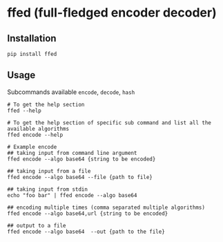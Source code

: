 # ffed (full-fledged encoder decoder)

## Installation

```shell
pip install ffed
```

## Usage

Subcommands available `encode`, `decode`, `hash`

```shell
# To get the help section
ffed --help

# To get the help section of specific sub command and list all the available algorithms
ffed encode --help

# Example encode
## taking input from command line argument
ffed encode --algo base64 {string to be encoded}

## taking input from a file
ffed encode --algo base64 --file {path to file}

## taking input from stdin
echo "foo bar" | ffed encode --algo base64

## encoding multiple times (comma separated multiple algorithms)
ffed encode --algo base64,url {string to be encoded}

## output to a file
ffed encode --algo base64  --out {path to the file}
```
